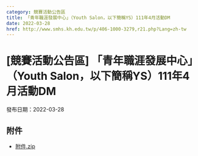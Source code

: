 ```yaml
---
category: 競賽活動公告區
title: 「青年職涯發展中心」（Youth Salon，以下簡稱YS）111年4月活動DM
date: 2022-03-28
href: http://www.smhs.kh.edu.tw/p/406-1000-3279,r21.php?Lang=zh-tw
---
```


# [競賽活動公告區] 「青年職涯發展中心」（Youth Salon，以下簡稱YS）111年4月活動DM

發布日期：2022-03-28



## 附件

- [附件.zip](https://www.smhs.kh.edu.tw/app/index.php?Action=downloadfile&file=WVhSMFlXTm9MemM0TDNCMFlWOHpNRE0zWHpRek16TXlNakZmTWprd01EVXVlbWx3&fname=DGGGROTSYWQO41XX50LKSWHGRK30OOLKDGUWTSKK4125MLVWKPROVTPOUSSSPKPO)
